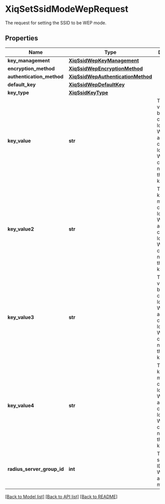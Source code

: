# XiqSetSsidModeWepRequest

The request for setting the SSID to be WEP mode.
## Properties
Name | Type | Description | Notes
------------ | ------------- | ------------- | -------------
**key_management** | [**XiqSsidWepKeyManagement**](XiqSsidWepKeyManagement.md) |  | 
**encryption_method** | [**XiqSsidWepEncryptionMethod**](XiqSsidWepEncryptionMethod.md) |  | 
**authentication_method** | [**XiqSsidWepAuthenticationMethod**](XiqSsidWepAuthenticationMethod.md) |  | [optional] 
**default_key** | [**XiqSsidWepDefaultKey**](XiqSsidWepDefaultKey.md) |  | [optional] 
**key_type** | [**XiqSsidKeyType**](XiqSsidKeyType.md) |  | [optional] 
**key_value** | **str** | The first key value, must be 13 characters long for WEP104, and 5 characters long for WEP40, cannot be null if it is the default key | [optional] 
**key_value2** | **str** | The second key value, must be 13 characters long for WEP104, and 5 characters long for WEP40, cannot be null if it is the default key | [optional] 
**key_value3** | **str** | The third key value, must be 13 characters long for WEP104, and 5 characters long for WEP40, cannot be null if it is the default key | [optional] 
**key_value4** | **str** | The fourth key value, must be 13 characters long for WEP104, and 5 characters long for WEP40, cannot be null if it is the default key | [optional] 
**radius_server_group_id** | **int** | The RADIUS server group ID if using WEP_8021x as the key management | [optional] 

[[Back to Model list]](../README.md#documentation-for-models) [[Back to API list]](../README.md#documentation-for-api-endpoints) [[Back to README]](../README.md)


